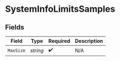 # SystemInfoLimitsSamples


## Fields

| Field              | Type               | Required           | Description        |
| ------------------ | ------------------ | ------------------ | ------------------ |
| `MaxSize`          | *string*           | :heavy_check_mark: | N/A                |